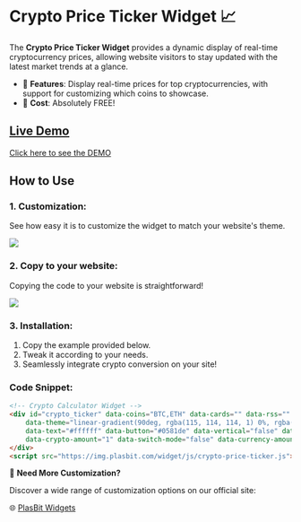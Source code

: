 # Crypto Price Ticker Widget 📈

The **Crypto Price Ticker Widget** provides a dynamic display of real-time cryptocurrency prices, allowing website visitors to stay updated with the latest market trends at a glance.

- 🚀 **Features**: Display real-time prices for top cryptocurrencies, with support for customizing which coins to showcase.
- 💸 **Cost**: Absolutely FREE!

## [Live Demo]()
[Click here to see the DEMO](https://www.plasbit.com/widgets)

## How to Use

### 1. Customization:

See how easy it is to customize the widget to match your website's theme.

![](https://github.com/PlasBit/Price-Ticker-Widget/blob/main/CustomTicker.gif)

### 2. Copy to your website:

Copying the code to your website is straightforward!

![](https://github.com/PlasBit/Price-Ticker-Widget/blob/main/CopyTicker.gif)

### 3. Installation:
1. Copy the example provided below.
2. Tweak it according to your needs.
3. Seamlessly integrate crypto conversion on your site!

### Code Snippet:

```html
<!-- Crypto Calculator Widget -->
<div id="crypto_ticker" data-coins="BTC,ETH" data-cards="" data-rss=""
    data-theme="linear-gradient(90deg, rgba(115, 114, 114, 1) 0%, rgba(0, 0, 0, 1) 50%, rgba(115, 114, 114, 1) 100%)"
    data-text="#ffffff" data-button="#0581de" data-vertical="false" data-coin="BTC" data-price="USD"
    data-crypto-amount="1" data-switch-mode="false" data-currency-amount="1" data-language="en">
</div>
<script src="https://img.plasbit.com/widget/js/crypto-price-ticker.js"></script>
```



🎨 **Need More Customization?**

Discover a wide range of customization options on our official site:

🌐 [PlasBit Widgets](https://www.plasbit.com/widgets)

